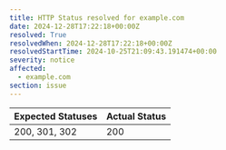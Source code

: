 ```yaml
---
title: HTTP Status resolved for example.com
date: 2024-12-28T17:22:18+00:00Z
resolved: True
resolvedWhen: 2024-12-28T17:22:18+00:00Z
resolvedStartTime: 2024-10-25T21:09:43.191474+00:00
severity: notice
affected:
  - example.com
section: issue
---
```


| Expected Statuses | Actual Status  |
|-------------------|----------------|
| 200, 301, 302 | 200 |
